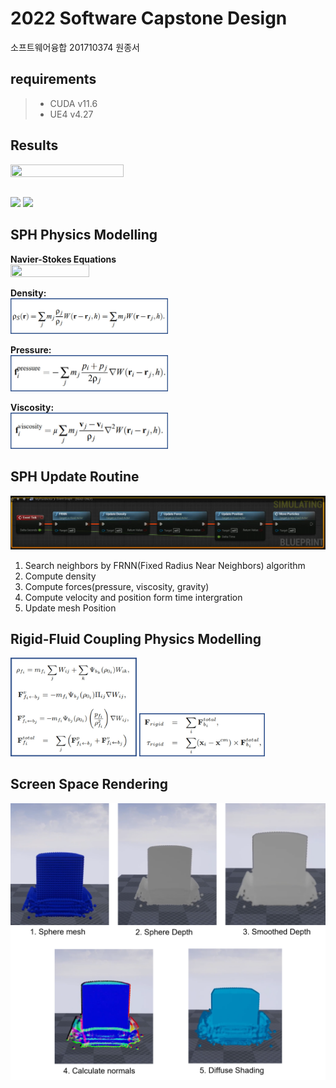 # 2022 Software Capstone Design
소프트웨어융합 201710374 원종서

## requirements
> * CUDA  v11.6
> * UE4  v4.27

## Results
<img src="./img/result3.gif" width="60%" height="60%"/>    

## 
<img src="./img/result2.gif"/> <img src="./img/result1.gif"/>





## SPH Physics Modelling 
**Navier-Stokes Equations**    
<img src="./img/Navier–Stokes equations.jpg" width="50%" height="50%"/>    


**Density:**    
<img src="./img/density.jpg" width="50%" height="50%"/>    
    
      
        
**Pressure:**    
<img src="./img/pressure.jpg" width="50%" height="50%"/>    
     
     
       
**Viscosity:**    
<img src="./img/viscosity.jpg" width="50%" height="50%"/>    


## SPH Update Routine
<img src="./img/SPH_BP.png" width="100%" height="100%"/>    
    
1. Search neighbors by FRNN(Fixed Radius Near Neighbors) algorithm    
2. Compute density
3. Compute forces(pressure, viscosity, gravity)
4. Compute velocity and position form time intergration
5. Update mesh Position

## Rigid-Fluid Coupling Physics Modelling 
<img src="./img/fluid-rigid.jpg" width="40%" height="45%"/>  <img src="./img/RigidBody.jpg" width="40%" height="45%"/> 

## Screen Space Rendering
<img src="./img/ScreenSpaceRendering.png" width="100%" height="100%"/>
